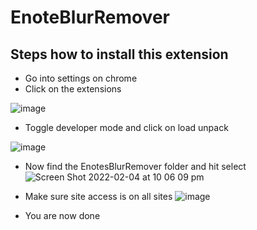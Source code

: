 # EnoteBlurRemover
## Steps how to install this extension

- Go into settings on chrome
- Click on the extensions

![image](https://user-images.githubusercontent.com/68273711/152518174-202494a4-6c3a-4c9f-99b5-29f04865542a.png)



- Toggle developer mode and click on load unpack

![image](https://user-images.githubusercontent.com/68273711/152518299-bb27b740-829f-4ce8-a2ba-8035ee14ada8.png)

- Now find the EnotesBlurRemover folder and hit select
![Screen Shot 2022-02-04 at 10 06 09 pm](https://user-images.githubusercontent.com/68273711/152518824-d457fdd8-52d6-489a-9207-44dffca245c7.png)

- Make sure site access is on all sites
![image](https://user-images.githubusercontent.com/68273711/152519034-9a83f3f5-2c1f-4878-a8d1-0efc305bff90.png)

- You are now done
